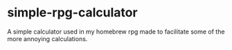 # simple-rpg-calculator
A simple calculator used in my homebrew rpg made to facilitate some of the more annoying calculations.
